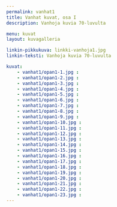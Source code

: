 ```yaml
---
permalink: vanhat1
title: Vanhat kuvat, osa I
description: Vanhoja kuvia 70-luvulta

menu: kuvat
layout: kuvagalleria

linkin-pikkukuva: linkki-vanhoja1.jpg
linkin-teksti: Vanhoja kuvia 70-luvulta

kuvat:
    - vanhat1/opan1-1.jpg : 
    - vanhat1/opan1-2.jpg : 
    - vanhat1/opan1-3.jpg : 
    - vanhat1/opan1-4.jpg : 
    - vanhat1/opan1-5.jpg : 
    - vanhat1/opan1-6.jpg : 
    - vanhat1/opan1-7.jpg : 
    - vanhat1/opan1-8.jpg : 
    - vanhat1/opan1-9.jpg : 
    - vanhat1/opan1-10.jpg : 
    - vanhat1/opan1-11.jpg : 
    - vanhat1/opan1-12.jpg : 
    - vanhat1/opan1-13.jpg : 
    - vanhat1/opan1-14.jpg : 
    - vanhat1/opan1-15.jpg : 
    - vanhat1/opan1-16.jpg : 
    - vanhat1/opan1-17.jpg : 
    - vanhat1/opan1-18.jpg : 
    - vanhat1/opan1-19.jpg : 
    - vanhat1/opan1-20.jpg : 
    - vanhat1/opan1-21.jpg : 
    - vanhat1/opan1-22.jpg : 
    - vanhat1/opan1-23.jpg :
---
```

